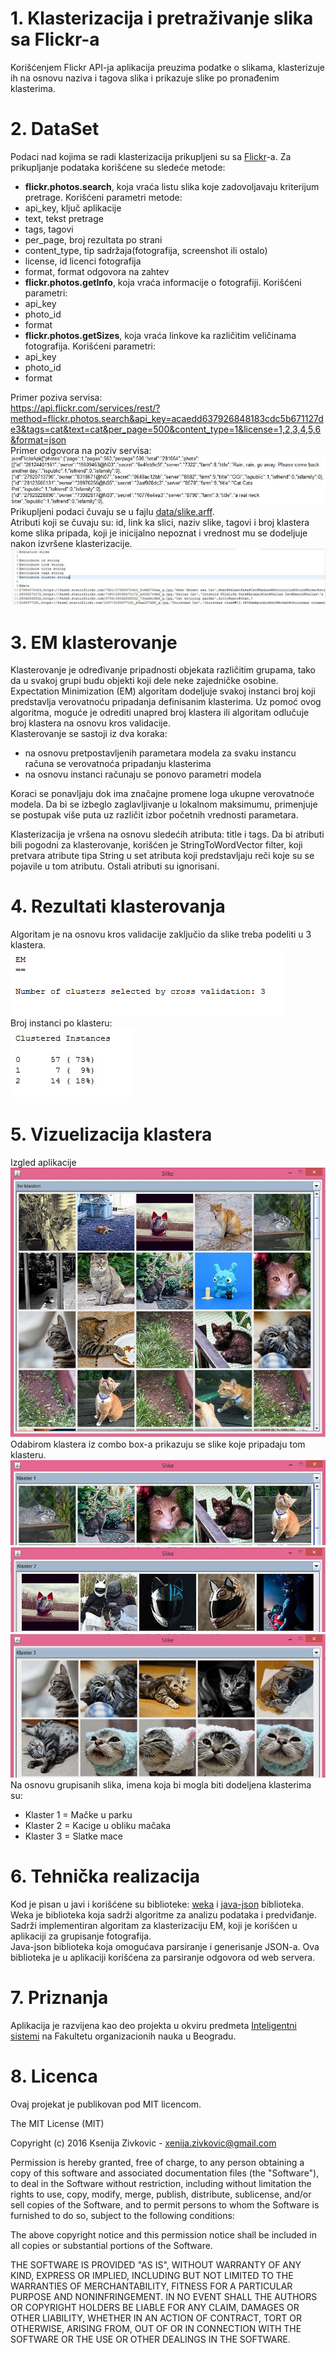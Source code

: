 # 1. Klasterizacija i pretraživanje slika sa Flickr-a
Korišćenjem Flickr API-ja aplikacija preuzima podatke o slikama, klasterizuje ih na osnovu naziva i tagova slika i prikazuje slike po pronađenim klasterima.
# 2. DataSet
Podaci nad kojima se radi klasterizacija prikupljeni su sa [Flickr](http://www.flickr.com)-a.
Za prikupljanje podataka korišćene su sledeće metode:
* **flickr.photos.search**, koja vraća listu slika koje zadovoljavaju kriterijum pretrage.
Korišćeni parametri metode:
 * api_key, ključ aplikacije
 * text, tekst pretrage
 * tags, tagovi
 * per_page, broj rezultata po strani
 * content_type, tip sadržaja(fotografija, screenshot ili ostalo)
 * license, id licenci fotografija
 * format, format odgovora na zahtev
* **flickr.photos.getInfo**, koja vraća informacije o fotografiji. Korišćeni parametri:
 * api_key
 * photo_id
 * format
* **flickr.photos.getSizes**, koja vraća linkove ka različitim veličinama fotografija. Korišćeni parametri:
 * api_key
 * photo_id
 * format  
  
Primer poziva servisa:  
https://api.flickr.com/services/rest/?method=flickr.photos.search&api_key=acaedd637926848183cdc5b671127de3&tags=cat&text=cat&per_page=500&content_type=1&license=1,2,3,4,5,6&format=json  
Primer odgovora na poziv servisa:  
![JSON odgovor](https://github.com/KsenijaZivkovic/flickr-clusterization/blob/master/screenshots/jsonodgovor.JPG?raw=true)  
Prikupljeni podaci čuvaju se u fajlu [data/slike.arff](https://github.com/KsenijaZivkovic/flickr-clusterization/blob/master/data/slike.arff).  
Atributi koji se čuvaju su: id, link ka slici, naziv slike, tagovi i broj klastera kome slika pripada, koji je inicijalno nepoznat i vrednost mu se dodeljuje nakon izvršene klasterizacije.  
![arff fajl](https://github.com/KsenijaZivkovic/flickr-clusterization/blob/master/screenshots/arff.JPG?raw=true)  
  
# 3. EM klasterovanje
Klasterovanje je određivanje pripadnosti objekata različitim grupama, tako da u svakoj grupi budu objekti koji dele neke zajedničke osobine. Expectation Minimization (EM) algoritam dodeljuje svakoj instanci broj koji predstavlja verovatnoću pripadanja definisanim klasterima. Uz pomoć ovog algoritma, moguće je odrediti unapred broj klastera ili algoritam odlučuje broj klastera na osnovu kros validacije.  
Klasterovanje se sastoji iz dva koraka:
* na osnovu pretpostavljenih parametara modela za svaku instancu računa se verovatnoća pripadanju klasterima
* na osnovu instanci računaju se ponovo parametri modela    
  
Koraci se ponavljaju dok ima značajne promene loga ukupne verovatnoće modela. Da bi se izbeglo zaglavljivanje u lokalnom maksimumu, primenjuje se postupak više puta uz različit izbor početnih vrednosti parametara.  
  
Klasterizacija je vršena na osnovu sledećih atributa: title i tags. Da bi atributi bili pogodni za klasterovanje, korišćen je StringToWordVector filter, koji pretvara atribute tipa String u set atributa koji predstavljaju reči koje su se pojavile u tom atributu. Ostali atributi su ignorisani.  
  
# 4. Rezultati klasterovanja
Algoritam je na osnovu kros validacije zaključio da slike treba podeliti u 3 klastera.  
![Broj klastera](https://github.com/KsenijaZivkovic/flickr-clusterization/blob/master/screenshots/clusternum.PNG?raw=true)  
Broj instanci po klasteru:  
![Broj instanci po klasteru](https://github.com/KsenijaZivkovic/flickr-clusterization/blob/master/screenshots/clusteredinstances.JPG?raw=true)  
# 5. Vizuelizacija klastera
Izgled aplikacije  
![Aplikacija](https://github.com/KsenijaZivkovic/flickr-clusterization/blob/master/screenshots/app.JPG?raw=true)  
Odabirom klastera iz combo box-a prikazuju se slike koje pripadaju tom klasteru.  
![Klaster1](https://github.com/KsenijaZivkovic/flickr-clusterization/blob/master/screenshots/klaster1.JPG?raw=true)  
![Klaster2](https://github.com/KsenijaZivkovic/flickr-clusterization/blob/master/screenshots/klaster2.JPG?raw=true)  
![Klaster3](https://github.com/KsenijaZivkovic/flickr-clusterization/blob/master/screenshots/klaster3.JPG?raw=true)  
Na osnovu grupisanih slika, imena koja bi mogla biti dodeljena klasterima su:
* Klaster 1 = Mačke u parku
* Klaster 2 = Kacige u obliku mačaka
* Klaster 3 = Slatke mace    

# 6. Tehnička realizacija
Kod je pisan u javi i korišćene su biblioteke: [weka](http://www.cs.waikato.ac.nz/ml/weka/) i [java-json](http://www.oracle.com/technetwork/articles/java/json-1973242.html) biblioteka.  
Weka je biblioteka koja sadrži algoritme za analizu podataka i predviđanje. Sadrži implementiran algoritam za klasterizaciju EM, koji je korišćen u aplikaciji za grupisanje fotografija.  
Java-json biblioteka koja omogućava parsiranje i generisanje JSON-a. Ova biblioteka je u aplikaciji korišćena za parsiranje odgovora od web servera.  

# 7. Priznanja  
Aplikacija je razvijena kao deo projekta u okviru predmeta [Inteligentni sistemi](http://ai.fon.bg.ac.rs/osnovne/inteligentni-sistemi/) na Fakultetu organizacionih nauka u Beogradu.

# 8. Licenca  
Ovaj projekat je publikovan pod MIT licencom.

The MIT License (MIT)

Copyright (c) 2016 Ksenija Zivkovic - xenija.zivkovic@gmail.com

Permission is hereby granted, free of charge, to any person obtaining a copy of this software and associated documentation files (the "Software"), to deal in the Software without restriction, including without limitation the rights to use, copy, modify, merge, publish, distribute, sublicense, and/or sell copies of the Software, and to permit persons to whom the Software is furnished to do so, subject to the following conditions:

The above copyright notice and this permission notice shall be included in all copies or substantial portions of the Software.

THE SOFTWARE IS PROVIDED "AS IS", WITHOUT WARRANTY OF ANY KIND, EXPRESS OR IMPLIED, INCLUDING BUT NOT LIMITED TO THE WARRANTIES OF MERCHANTABILITY, FITNESS FOR A PARTICULAR PURPOSE AND NONINFRINGEMENT. IN NO EVENT SHALL THE AUTHORS OR COPYRIGHT HOLDERS BE LIABLE FOR ANY CLAIM, DAMAGES OR OTHER LIABILITY, WHETHER IN AN ACTION OF CONTRACT, TORT OR OTHERWISE, ARISING FROM, OUT OF OR IN CONNECTION WITH THE SOFTWARE OR THE USE OR OTHER DEALINGS IN THE SOFTWARE.
